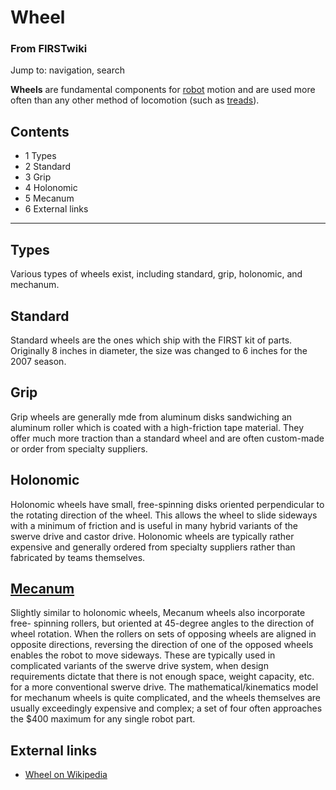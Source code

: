 

# Wheel

### From FIRSTwiki

Jump to: navigation, search

**Wheels** are fundamental components for [robot](Robot "Robot" ) motion and are used more often than any other method of locomotion (such as [treads](Tread "Tread" )). 

## Contents

  * 1 Types
  * 2 Standard
  * 3 Grip
  * 4 Holonomic
  * 5 Mecanum
  * 6 External links  
---  
  

##  Types

Various types of wheels exist, including standard, grip, holonomic, and
mechanum.


##  Standard

Standard wheels are the ones which ship with the FIRST kit of parts.
Originally 8 inches in diameter, the size was changed to 6 inches for the 2007
season.


##  Grip

Grip wheels are generally mde from aluminum disks sandwiching an aluminum
roller which is coated with a high-friction tape material. They offer much
more traction than a standard wheel and are often custom-made or order from
specialty suppliers.


##  Holonomic

Holonomic wheels have small, free-spinning disks oriented perpendicular to the
rotating direction of the wheel. This allows the wheel to slide sideways with
a minimum of friction and is useful in many hybrid variants of the swerve
drive and castor drive. Holonomic wheels are typically rather expensive and
generally ordered from specialty suppliers rather than fabricated by teams
themselves.


##  [Mecanum](Mecanum_wheel "Mecanum wheel" )

Slightly similar to holonomic wheels, Mecanum wheels also incorporate free-
spinning rollers, but oriented at 45-degree angles to the direction of wheel
rotation. When the rollers on sets of opposing wheels are aligned in opposite
directions, reversing the direction of one of the opposed wheels enables the
robot to move sideways. These are typically used in complicated variants of
the swerve drive system, when design requirements dictate that there is not
enough space, weight capacity, etc. for a more conventional swerve drive. The
mathematical/kinematics model for mechanum wheels is quite complicated, and
the wheels themselves are usually exceedingly expensive and complex; a set of
four often approaches the $400 maximum for any single robot part.


##  External links

  * [Wheel on Wikipedia](http://www.wikipedia.org/wiki/Wheel "wikipedia:Wheel" )

